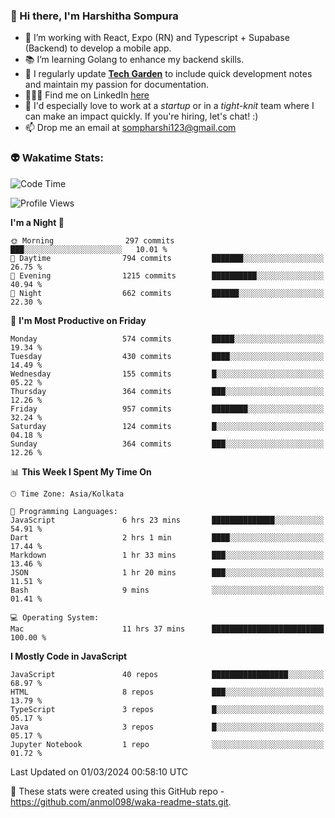 ### 👋 Hi there, I'm Harshitha Sompura

- 🔧 I’m working with React, Expo (RN) and Typescript + Supabase (Backend) to develop a mobile app.
- 📚 I’m learning Golang to enhance my backend skills.
- 🌾 I regularly update **<u>[Tech Garden](https://tech-garden-hs.vercel.app/)</u>** to include quick development notes and maintain my passion for documentation.
- 👩🏻‍💻 Find me on LinkedIn <u>[here](https://www.linkedin.com/in/harshithasompura/)</u>
- 🐣 I'd especially love to work at a _startup_ or in a _tight-knit_ team where I can make an impact quickly. If you're hiring, let's chat! :)
- 📫 Drop me an email at [sompharshi123@gmail.com](mailto:sompharshi123@gmail.com)

### 👽 Wakatime Stats:
<!--START_SECTION:waka-->
![Code Time](http://img.shields.io/badge/Code%20Time-29%20hrs%207%20mins-blue)

![Profile Views](http://img.shields.io/badge/Profile%20Views-50-blue)

**I'm a Night 🦉** 

```text
🌞 Morning                297 commits         ███░░░░░░░░░░░░░░░░░░░░░░   10.01 % 
🌆 Daytime                794 commits         ███████░░░░░░░░░░░░░░░░░░   26.75 % 
🌃 Evening                1215 commits        ██████████░░░░░░░░░░░░░░░   40.94 % 
🌙 Night                  662 commits         ██████░░░░░░░░░░░░░░░░░░░   22.30 % 
```
📅 **I'm Most Productive on Friday** 

```text
Monday                   574 commits         █████░░░░░░░░░░░░░░░░░░░░   19.34 % 
Tuesday                  430 commits         ████░░░░░░░░░░░░░░░░░░░░░   14.49 % 
Wednesday                155 commits         █░░░░░░░░░░░░░░░░░░░░░░░░   05.22 % 
Thursday                 364 commits         ███░░░░░░░░░░░░░░░░░░░░░░   12.26 % 
Friday                   957 commits         ████████░░░░░░░░░░░░░░░░░   32.24 % 
Saturday                 124 commits         █░░░░░░░░░░░░░░░░░░░░░░░░   04.18 % 
Sunday                   364 commits         ███░░░░░░░░░░░░░░░░░░░░░░   12.26 % 
```


📊 **This Week I Spent My Time On** 

```text
🕑︎ Time Zone: Asia/Kolkata

💬 Programming Languages: 
JavaScript               6 hrs 23 mins       ██████████████░░░░░░░░░░░   54.91 % 
Dart                     2 hrs 1 min         ████░░░░░░░░░░░░░░░░░░░░░   17.44 % 
Markdown                 1 hr 33 mins        ███░░░░░░░░░░░░░░░░░░░░░░   13.46 % 
JSON                     1 hr 20 mins        ███░░░░░░░░░░░░░░░░░░░░░░   11.51 % 
Bash                     9 mins              ░░░░░░░░░░░░░░░░░░░░░░░░░   01.41 % 

💻 Operating System: 
Mac                      11 hrs 37 mins      █████████████████████████   100.00 % 
```

**I Mostly Code in JavaScript** 

```text
JavaScript               40 repos            █████████████████░░░░░░░░   68.97 % 
HTML                     8 repos             ███░░░░░░░░░░░░░░░░░░░░░░   13.79 % 
TypeScript               3 repos             █░░░░░░░░░░░░░░░░░░░░░░░░   05.17 % 
Java                     3 repos             █░░░░░░░░░░░░░░░░░░░░░░░░   05.17 % 
Jupyter Notebook         1 repo              ░░░░░░░░░░░░░░░░░░░░░░░░░   01.72 % 
```




 Last Updated on 01/03/2024 00:58:10 UTC
<!--END_SECTION:waka-->

👀 These stats were created using this GitHub repo - https://github.com/anmol098/waka-readme-stats.git. 
